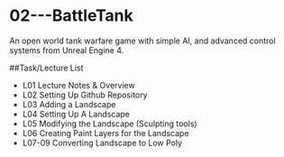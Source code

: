 # 02---BattleTank
An open world tank warfare game with simple AI, and advanced control systems from Unreal Engine 4.


##Task/Lecture List
* L01 Lecture Notes & Overview
* L02 Setting Up Github Repository
* L03 Adding a Landscape
* L04 Setting Up A Landscape
* L05 Modifying the Landscape (Sculpting tools)
* L06 Creating Paint Layers for the Landscape
* L07-09 Converting Landscape to Low Poly